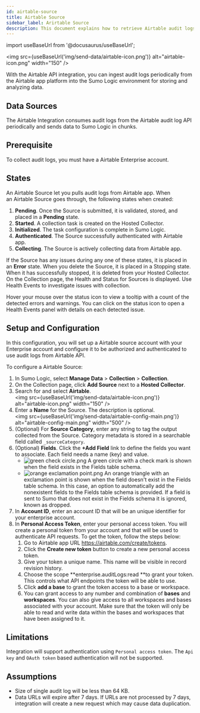 ```yaml
---
id: airtable-source
title: Airtable Source
sidebar_label: Arirtable Source
description: This document explains how to retrieve Airtable audit logs.
---
```


import useBaseUrl from '@docusaurus/useBaseUrl';

<img src={useBaseUrl('img/send-data/airtable-icon.png')} alt="airtable-icon.png" width="150" />

With the Airtable API integration, you can ingest audit logs periodically from the Airtable app platform into the Sumo Logic environment for storing and analyzing data.

## Data Sources
The Airtable Integration consumes audit logs from the Airtable audit log API periodically and sends data to Sumo Logic in chunks.

## Prerequisite
To collect audit logs, you must have a Airtable Enterprise account.

## States
An Airtable Source let you pulls audit logs from Airtable app. When an Airtable Source goes through, the following states when created:

  1. **Pending**. Once the Source is submitted, it is validated, stored, and placed in a **Pending** state.
  1. **Started**. A collection task is created on the Hosted Collector.
  1. **Initialized**. The task configuration is complete in Sumo Logic.
  1. **Authenticated**. The Source successfully authenticated with Airtable app.
  1. **Collecting**. The Source is actively collecting data from Airtable app.

If the Source has any issues during any one of these states, it is placed in an **Error** state.
When you delete the Source, it is placed in a Stopping state. When it has successfully stopped, it is deleted from your Hosted Collector. On the Collection page, the Health and Status for Sources is displayed. Use Health Events to investigate issues with collection.

Hover your mouse over the status icon to view a tooltip with a count of the detected errors and warnings. You can click on the status icon to open a Health Events panel with details on each detected issue.

## Setup and Configuration
In this configuration, you will set up a Airtable source account with your Enterprise account and configure it to be authorized and authenticated to use audit logs from Airtable API.

To configure a Airtable Source:
1. In Sumo Logic, select **Manage Data** > **Collection** > **Collection**.
2. On the Collection page, click **Add Source** next to a **Hosted Collector**.
3. Search for and select **Airtable**.<br/><img src={useBaseUrl('img/send-data/airtable-icon.png')} alt="airtable-icon.png" width="150" />
4. Enter a **Name** for the Source. The description is optional.<br/><img src={useBaseUrl('img/send-data/airtable-config-main.png')} alt="airtable-config-main.png" width="500" />
5. (Optional) For **Source Category**, enter any string to tag the output collected from the Source. Category metadata is stored in a searchable field called `_sourceCategory`.
6. (Optional) **Fields**. Click the **+Add Field** link to define the fields you want to associate. Each field needs a name (key) and value.
    * ![green check circle.png](/img/reuse/green-check-circle.png) A green circle with a check mark is shown when the field exists in the Fields table schema.
    * ![orange exclamation point.png](/img/reuse/orange-exclamation-point.png) An orange triangle with an exclamation point is shown when the field doesn't exist in the Fields table schema. In this case, an option to automatically add the nonexistent fields to the Fields table schema is provided. If a field is sent to Sumo that does not exist in the Fields schema it is ignored, known as dropped.  
7. In **Account ID**, enter an account ID that will be an unique identifier for your enterprise account.
8. In **Personal Access Token**, enter your personal access token. You will create a personal token from your account and that will be used to  authenticate API requests. To get the token, follow the steps below:
   1. Go to Airtable app URL https://airtable.com/create/tokens.
   2. Click the **Create new token** button to create a new personal access token.
   3. Give your token a unique name. This name will be visible in record revision history.
   4. Choose the scope **enterprise.auditLogs:read **to grant your token. This controls what API endpoints the token will be able to use.
   5. Click **add a base** to grant the token access to a base or workspace.
   6. You can grant access to any number and combination of **bases** and **workspaces**. You can also give access to all workspaces and bases associated with your account. Make sure that the token will only be able to read and write data within the bases and workspaces that have been assigned to it.

## Limitations
Integration will support authentication using `Personal access token`. The `Api key` and `OAuth token` based authentication will not be supported.

## Assumptions
* Size of single audit log will be less than 64 KB.
* Data URLs will expire after 7 days. If URLs are not processed by 7 days, integration will create a new request which may cause data duplication.
